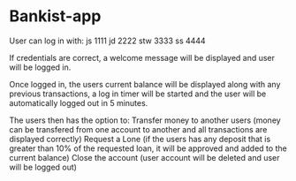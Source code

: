 # Bankist-app

User can log in with:
js 1111
jd 2222
stw 3333
ss 4444

If credentials are correct, a welcome message will be displayed and user will be logged in.

Once logged in, the users current balance will be displayed along with any previous transactions, 
a log in timer will be started and the user will be automatically logged out in 5 minutes.

The users then has the option to:
Transfer money to another users (money can be transfered from one account to another and all transactions are displayed correctly)
Request a Lone (if the users has any deposit that is greater than 10% of the requested loan, it will be approved and added to the current balance)
Close the account (user account will be deleted and user will be logged out)

